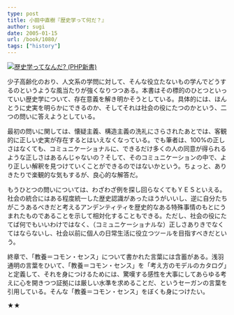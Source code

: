 ```yaml
---
type: post
title: 小田中直樹『歴史学って何だ？』
author: sugi
date: 2005-01-15
url: /book/1080/
tags: ["history"]
---
```

<a href="http://www.amazon.co.jp/exec/obidos/ASIN/4569632696/chezsugi-22/ref=nosim/" name="amazletlink" target="_blank"><img src="http://ecx.images-amazon.com/images/I/419HBRVDAPL.jpg" alt="歴史学ってなんだ? (PHP新書)" style="border: none;" class="alignleft"/></a>

少子高齢化のおり、人文系の学問に対して、そんな役立たないもの学んでどうするのというような風当たりが強くなりつつある。本書はその標的のひとつといっていい歴史学について、存在意義を解き明かそうとしている。具体的には、ほんとうに史実を明らかにできるのか、そしてそれは社会の役にたつのかという、二つの問いに答えようとしている。

最初の問いに関しては、懐疑主義、構造主義の洗礼にさらされたあとでは、客観的に正しい史実が存在するとはいえなくなっている。でも筆者は、100%の正しさはなくても、コミュニケーショナルに、できるだけ多くの人の同意が得られるような正しさはあるんじゃないの？そして、そのコミュニケーションの中で、より正しい解釈を見つけていくことができるのではないかという。ちょっと、ありきたりで楽観的な気もするが、良心的な解答だ。

もうひとつの問いについては、わざわざ例を探し回らなくてもＹＥＳといえる。社会の統合にはある程度統一した歴史認識があったほうがいいし、逆に自分たちがこうあるべきだと考えるアンデンティティを歴史的なある特殊事情のもとにうまれたものであることを示して相対化することもできる。ただし、社会の役にたてば何でもいいわけではなく、（コミュニケーショナルな）正しさありきでなくてはならないし、社会以前に個人の日常生活に役立つツールを目指すべきだという。

終章で、「教養＝コモン・センス」について書かれた言葉には含蓄がある。浅羽通明の言葉をひいて、「教養＝コモン・センス」を「考え方のモデルのカタログ」と定義して、それを身につけるためには、驚嘆する感性を大事にしてあらゆる考えに心を開きつつ証拠には厳しい水準を求めることだ、というセーガンの言葉を引用している。そんな「教養＝コモン・センス」をぼくも身につけたい。

★★
